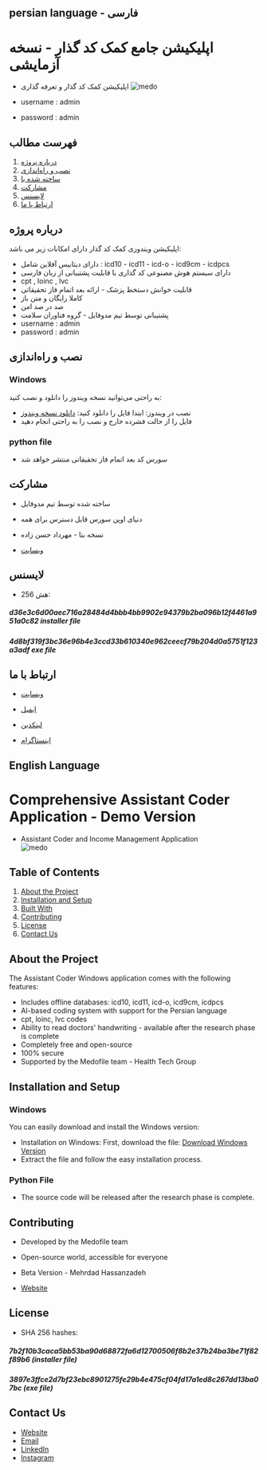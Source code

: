 ## persian language - فارسی

# اپلیکیشن جامع کمک کد گذار - نسخه آزمایشی

- اپلیکیشن کمک کد گذار و تعرفه گذاری
![medo](https://my.uupload.ir/dl/Jgy5YmEV)

- username : admin
- password : admin

## فهرست مطالب

1. [درباره پروژه](#درباره-پروژه)
2. [نصب و راه‌اندازی](#نصب-و-راه‌اندازی)
3. [ساخته شده با](#ساخته-شده-با)
4. [مشارکت](#مشارکت)
5. [لایسنس](#لایسنس)
6. [ارتباط با ما](#ارتباط-با-ما)


## درباره پروژه

اپلیکیشن ویندوزی کمک کد گذار دارای امکانات زیر می باشد:

- دارای دیتابیس آفلاین شامل : icd10 - icd11 - icd-o - icd9cm - icdpcs
- دارای سیستم هوش مصنوعی کد گذاری با قابلیت پشتیبانی از زبان فارسی
- cpt , loinc , lvc 
- قابلیت خوانش دستخط پزشک - ارائه بعد اتمام فاز تحقیقاتی
- کاملا رایگان و متن باز
- صد در صد امن
- پشتیبانی توسط تیم مدوفایل - گروه فناوران سلامت
- username : admin
- password : admin
## نصب و راه‌اندازی

### Windows

به راحتی می‌توانید نسخه ویندوز را دانلود و نصب کنید:

- نصب در ویندوز:
  ابتدا فایل را دانلود کنید: [دانلود نسخه ویندوز](https://my.uupload.ir/dl/VX7KEeYR)
- فایل را از حالت فشرده خارج و نصب را به راحتی انجام دهید

### python file

- سورس کد بعد اتمام فاز تحقیقاتی منتشر خواهد شد




## مشارکت

- ساخته شده توسط تیم مدوفایل

- دنیای اوپن سورس قابل دسترس برای همه

- نسخه بتا - مهرداد حسن زاده

- [وبسایت](https://www.medofile.ir)


## لایسنس

- هش 256: 
##### d36e3c6d00aec716a28484d4bbb4bb9902e94379b2ba096b12f4461a951a0c82    installer file
##### 4d8bf319f3bc36e96b4e3ccd33b610340e962ceecf79b204d0a5751f123a3adf    exe file           



## ارتباط با ما

- [وبسایت](https://www.medofile.ir)

- [ایمیل](medoofile@gmail.com)

- [لینکدین](https://www.linkedin.com/in/mehrdad-hassanzade-64a094234)

- [اینستاگرام](https://www.instagram.com/1mehrdad0?igsh=aWd3aHFjbzl3bWxk)





## English Language

# Comprehensive Assistant Coder Application - Demo Version

- Assistant Coder and Income Management Application  
![medo](https://my.uupload.ir/dl/Jgy5YmEV)

## Table of Contents

1. [About the Project](#about-the-project)
2. [Installation and Setup](#installation-and-setup)
3. [Built With](#built-with)
4. [Contributing](#contributing)
5. [License](#license)
6. [Contact Us](#contact-us)

## About the Project

The Assistant Coder Windows application comes with the following features:

- Includes offline databases: icd10, icd11, icd-o, icd9cm, icdpcs
- AI-based coding system with support for the Persian language
- cpt, loinc, lvc codes
- Ability to read doctors' handwriting - available after the research phase is complete
- Completely free and open-source
- 100% secure
- Supported by the Medofile team - Health Tech Group

## Installation and Setup

### Windows

You can easily download and install the Windows version:

- Installation on Windows:
  First, download the file: [Download Windows Version](https://my.uupload.ir/dl/VX7KEeYR)
- Extract the file and follow the easy installation process.

### Python File

- The source code will be released after the research phase is complete.

## Contributing

- Developed by the Medofile team
- Open-source world, accessible for everyone
- Beta Version - Mehrdad Hassanzadeh

- [Website](https://www.medofile.ir)

## License

- SHA 256 hashes:  
##### 7b2f10b3caca5bb53ba90d68872fa6d12700506f8b2e37b24ba3be71f82f89b6 (installer file)  
##### 3897e3ffce2d7bf23ebc8901275fe29b4e475cf04fd17a1ed8c267dd13ba07bc (exe file)  

## Contact Us

- [Website](https://www.medofile.ir)
- [Email](mailto:medoofile@gmail.com)
- [LinkedIn](https://www.linkedin.com/in/mehrdad-hassanzade-64a094234)
- [Instagram](https://www.instagram.com/1mehrdad0?igsh=aWd3aHFjbzl3bWxk)
